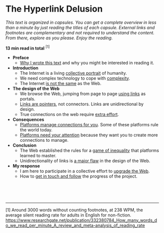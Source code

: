 # The Hyperlink Delusion

*This text is organized in capsules. You can get a complete overview in less than a minute by just reading the titles of each capsule. External links and footnotes are complementary and not required to understand the content. From there, explore as you please. Enjoy the reading.*

**13 min read in total** <sup>[1]</sup>

- **Preface**
    - [Why I wrote this text](preface-link.md) and why you might be interested in reading it.
- **Introduction**
    - The Internet is a living [collective portrait](internet-collective-portrait.md) of humanity.
    - We need complex technology to cope with [complexity](complex-technology.md).
    - The Internet [is not the same](differences-internet-web.md) as the Web.
- **The design of the Web**
    - We browse the Web, jumping from page to page [using links](browse-the-web-using-links.md) as portals.
    - [Links are pointers](links-are-pointers.md), not connectors. Links are unidirectional by design.
    - True connections on the web require [extra effort](true-connections-web.md).
- **Consequences**
    - [Platforms manage connections for you](platforms-manage-connections.md). Some of these platforms rule the world today.
    - [Platforms need your attention](platforms-need-attention.md) because they want you to create more connections to manage.
- **Conclusion**
    - The Web established the rules for a [game of inequality](game-of-inequality.md) that platforms learned to master.
    - Unidirectionality of links is [a major flaw](unidirectionality-of-links.md) in the design of the Web.
- **My response**
    - I am here to participate in a collective effort to [upgrade the Web](upgrade-the-web.md).
    - How to [get in touch and follow](contact-and-follow.md) the progress of the project.

<br><br><br>

---

[1] Around 3000 words without counting footnotes, at 238 WPM, the average silent reading rate for adults in English for non-fiction. https://www.researchgate.net/publication/332380784_How_many_words_do_we_read_per_minute_A_review_and_meta-analysis_of_reading_rate